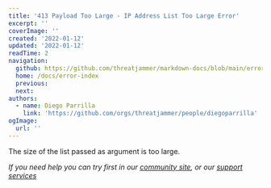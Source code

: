 ```yaml
---
title: '413 Payload Too Large - IP Address List Too Large Error'
excerpt: ''
coverImage: ''
created: '2022-01-12'
updated: '2022-01-12'
readTime: 2
navigation:
  github: https://github.com/threatjammer/markdown-docs/blob/main/error-ip-address-list-too-large.md
  home: /docs/error-index
  previous: 
  next:
authors:
  - name: Diego Parrilla
    link: 'https://github.com/orgs/threatjammer/people/diegoparrilla'
ogImage:
  url: ''
---
```


The size of the list passed as argument is too large.


*If you need help you can try first in our [community site](/community), or our [support services](/support)*
